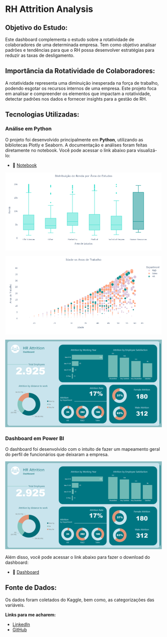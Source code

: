 # RH Attrition Analysis 

## Objetivo do Estudo:
Este dashboard complementa o estudo sobre a rotatividade de colaboradores de uma determinada empresa. Tem como objetivo analisar padrões e tendências para que o RH possa desenvolver estratégias para reduzir as taxas de desligamento.

## Importância da Rotatividade de Colaboradores:
A rotatividade representa uma diminuição inesperada na força de trabalho, podendo esgotar os recursos internos de uma empresa. Este projeto foca em analisar e compreender os elementos que impactam a rotatividade, detectar padrões nos dados e fornecer insights para a gestão de RH.

## Tecnologias Utilizadas:

### Análise em Python
O projeto foi desenvolvido principalmente em **Python**, utilizando as bibliotecas Plotly e Seaborn. A documentação e análises foram feitas diretamente no notebook. 
Você pode acessar o link abaixo para visualizá-lo:
 - 🔗 [Notebook](https://nbviewer.org/github/milexias/hr-attrition/blob/main/hr_employee_attrition.ipynb)

<p align="center">
  <img src="https://github.com/milexias/hr-attrition/blob/main/imagens/boxplot_education.png"/>
</p>

<p align="center">
  <img src="https://github.com/milexias/hr-attrition/blob/main/imagens/age_department.png"/>
</p>


<p align="center">
  <img src="https://github.com/milexias/hr-attrition/blob/main/dash_hr_attrition.png"/>
</p>

### Dashboard em Power BI

O dashboard foi desenvolvido com o intuito de fazer um mapeamento geral do perfil de funcionários que deixaram a empresa. 

<p align="center">
  <img src="https://github.com/milexias/hr-attrition/blob/main/imagens/dash_hr_attrition.png"/>
</p>

Além disso, você pode acessar o link abaixo para fazer o download do dashboard:
 - 🔗 [Dashboard](https://github.com/milexias/hr-attrition/blob/main/Hr_Attrition.pbix)

## Fonte de Dados:
Os dados foram coletados do Kaggle, bem como, as categorizações das variáveis.

**Links para me acharem:**
* [LinkedIn](https://www.linkedin.com/in/alexia-ssantos/)
* [GitHub](https://github.com/milexias)
